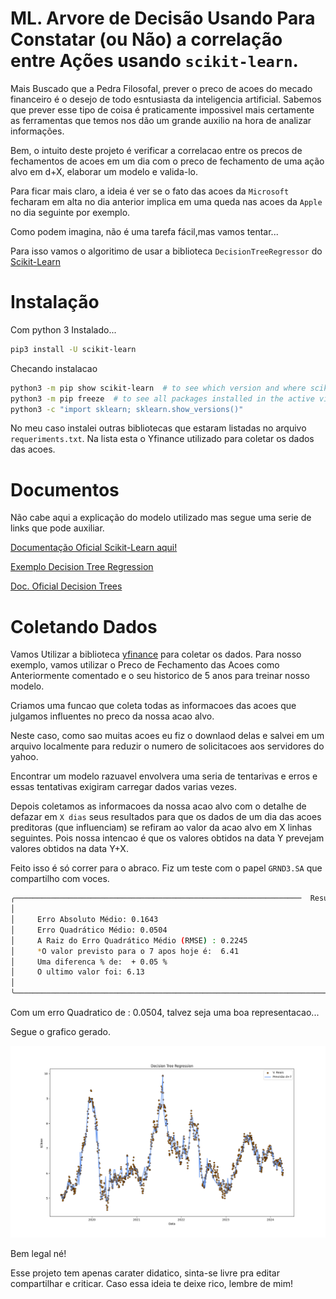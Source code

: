 # ML. Arvore de Decisão Usando Para Constatar (ou Não) a correlação entre Ações usando `scikit-learn`.

Mais Buscado que a Pedra Filosofal, prever o preco de acoes do mecado financeiro é o desejo de todo esntusiasta da inteligencia artificial. Sabemos que prever esse tipo de coisa é praticamente impossivel mais certamente as ferramentas que temos nos dão um grande auxilio na hora de analizar informações.

Bem, o intuito deste projeto é verificar a correlacao entre os precos de fechamentos de acoes em um dia com o preco de fechamento de uma ação alvo em d+X, elaborar um modelo e valida-lo.

Para ficar mais claro, a ideia é ver se o fato das acoes da `Microsoft` fecharam em alta no dia anterior implica em uma queda nas acoes da `Apple` no dia seguinte por exemplo.

Como podem imagina, não é uma tarefa fácil,mas vamos tentar...

Para isso vamos o algoritimo de usar a biblioteca `DecisionTreeRegressor` do [Scikit-Learn](https://scikit-learn.org/s)

# Instalação 

Com python 3 Instalado...

```bash
pip3 install -U scikit-learn
```

Checando instalacao

```bash
python3 -m pip show scikit-learn  # to see which version and where scikit-learn is installed
python3 -m pip freeze  # to see all packages installed in the active virtualenv
python3 -c "import sklearn; sklearn.show_versions()"
```

No meu caso instalei outras bibliotecas que estaram listadas no arquivo `requeriments.txt`. Na lista esta o Yfinance utilizado para coletar os dados das acoes.

# Documentos

Não cabe aqui a explicação do modelo utilizado mas segue uma serie de links que pode auxiliar.

[Documentação Oficial Scikit-Learn aqui!](https://scikit-learn.org/stable/install.html)

[Exemplo Decision Tree Regression ](https://scikit-learn.org/stable/auto_examples/tree/plot_tree_regression.html#sphx-glr-auto-examples-tree-plot-tree-regression-py)

[Doc. Oficial Decision Trees](https://scikit-learn.org/stable/modules/tree.html#tree)


# Coletando Dados

Vamos Utilizar a biblioteca [yfinance](https://pypi.org/project/yfinance/) para coletar os dados. Para nosso exemplo, vamos utilizar o Preco de Fechamento das Acoes como Anteriormente comentado e o seu historico de 5 anos para treinar nosso modelo.

Criamos uma funcao que coleta todas as informacoes das acoes que julgamos influentes no preco da nossa acao alvo.

Neste caso, como sao muitas acoes eu fiz o downlaod delas e salvei em um arquivo localmente para reduzir o numero de solicitacoes aos servidores do yahoo.

Encontrar um modelo razuavel envolvera uma seria de tentarivas e erros e essas tentativas exigiram carregar dados varias vezes.

Depois coletamos as informacoes da nossa acao alvo com o detalhe de defazar em `X dias` seus resultados para que os dados de um dia das acoes preditoras (que influenciam) se refiram ao valor da acao alvo em X linhas seguintes. Pois nossa intencao é que os valores obtidos na data Y prevejam valores obtidos na data Y+X.

Feito isso é só correr para o abraco.
Fiz um teste com o papel `GRND3.SA` que compartilho com voces.

```bash
╭────────────────────────────────────────────────────────────────  Resumo GRND3.SA ─────────────────────────────────────────────────────────────────╮
│                                                                                                                                                   │
│     Erro Absoluto Médio: 0.1643                                                                                                                   │
│     Erro Quadrático Médio: 0.0504                                                                                                                 │
│     A Raiz do Erro Quadrático Médio (RMSE) : 0.2245                                                                                               │
│     *O valor previsto para o 7 apos hoje é:  6.41                                                                                                 │
│     Uma diferenca % de:  + 0.05 %                                                                                                                 │
│     O ultimo valor foi: 6.13                                                                                                                      │
│                                                                                                                                                   │
╰───────────────────────────────────────────────────────────────────────────────────────────────────────────────────────────────────────────────────╯

```

Com um erro Quadratico de : 0.0504, talvez seja uma boa representacao...

Segue o grafico gerado.

![Alt text](https://github.com/blinhares/ML_RegreArvoreDecisao_Acoes/blob/main/resultado_grafico.png "Imagem")

Bem legal né!

Esse projeto tem apenas carater didatico, sinta-se livre pra editar compartilhar e criticar. Caso essa ideia te deixe rico, lembre de mim!